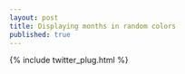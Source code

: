 ```yaml
---
layout: post
title: Displaying months in random colors
published: true
---
```





{% include twitter_plug.html %}
